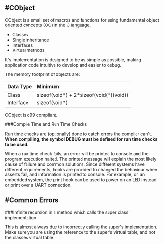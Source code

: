 #CObject
---

CObject is a small set of macros and functions for using fundamental object oriented concepts (OO) in the C language. 

* Classes
* Single inheritance
* Interfaces
* Virtual methods

It's implementation is designed to be as simple as possible, making application code intuitive to develop and easier to debug. 

The memory footprint of objects are:

| Data Type | Minimum |
|:---|:---|
| Class | sizeof(void\*) + 2\*sizeof(void(\*)(void)) |
| Interface | sizeof(void\*) |

CObject is c99 compliant. 

###Compile Time and Run Time Checks

Run time checks are (optionally) done to catch errors the compiler can't. **When compiling, the symbol DEBUG must be defined for run time checks to be used**.

When a run time check fails, an error will be printed to console and the program execution halted. The printed message will explain the most likely cause of failure and common solutions. Since different systems have different requirements, hooks are provided to changed the behaviour when asserts fail, and information is printed to console. For example, on an embedded system, the print hook can be used to power on an LED instead or print over a UART connection.

#Common Errors
---

###Infinite recursion in a method which calls the super class' implementation

This is almost always due to incorrectly calling the super's implementation. Make sure you are using the reference to the super's virtual table, and not the classes virtual table.